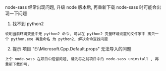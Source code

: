 node-sass 经常出现问题, 升级 node 版本后, 再重新下载 node-sass 时可能会出现一下问题

1. 找不到 python2
```
说明当前环境变量中无 python2 命令, 可以在 python2 变量环境设置的文件家中 拷贝一个 python.exe 再重命名 为 python2, 解决命令查找问题
```
2. 提示 项目 "E:\Microsoft.Cpp.Default.props" 无法导入的问题
```
上个 node-sass 在项目中遗留问题, 请先将之前项目中的 node-sass uninstall , 再重新下载即可.
```